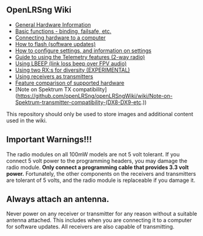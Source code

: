 OpenLRSng Wiki
--------------

* [General Hardware Information](https://github.com/openLRSng/openLRSngWiki/wiki/Hardware-Guide)
* [Basic functions - binding, failsafe, etc.](https://github.com/openLRSng/openLRSngWiki/wiki/Basic-functions-guide)
* [Connecting hardware to a computer](https://github.com/openLRSng/openLRSngWiki/wiki/Connecting-to-a-computer)
* [How to flash (software updates)](https://github.com/openLRSng/openLRSngWiki/wiki/Flashing-Guide)
* [How to configure settings, and information on settings](https://github.com/openLRSng/openLRSngWiki/wiki/Settings-Guide)
* [Guide to using the Telemetry features (2-way radio)](https://github.com/openLRSng/openLRSngWiki/wiki/Telemetry-guide)
* [Using LBEEP (link loss beep over FPV audio)](https://github.com/openLRSng/openLRSngWiki/wiki/Using-the-LBEEP-feature)
* [Using two RX:s for diversity (EXPERIMENTAL)](https://github.com/openLRSng/openLRSngWiki/wiki/Diversity)
* [Using receivers as transmitters](https://github.com/openLRSng/openLRSngWiki/wiki/Using-Receiver-as-transmitter)
* [Feature comparison of supported hardware](https://github.com/openLRSng/openLRSngWiki/wiki/supported-hardware---feature-table)
* [Note on Spektrum TX compatibility] (https://github.com/openLRSng/openLRSngWiki/wiki/Note-on-Spektrum-transmitter-compatibility-(DX8-DX9-etc.))

This repository should only be used to store images and additional content used in the wiki.

Important Warnings!!!
---------------------

The radio modules on all 100mW models are not 5 volt tolerant. If you connect 5 volt power to the programming headers, you may damage the radio module. **Only connect a programming cable that provides 3.3 volt power.** Fortunately, the other components on the receivers and transmitters are tolerant of 5 volts, and the radio module is replaceable if you damage it.

Always attach an antenna.
-------------------------

Never power on any receiver or transmitter for any reason without a suitable antenna attached. This includes
when you are connecting it to a computer for software updates. All receivers are also capable of transmitting.

